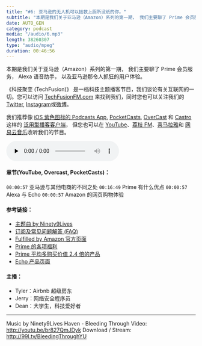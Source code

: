 ```yaml
---
title: "#6: 亚马逊的无人机可以拯救上厕所没纸的你。"
subtitle: "本期是我们关于亚马逊（Amazon）系列的第一期， 我们主要聊了 Prime 会员服务， Alexa 语音助手， 以及亚马逊那令人抓狂的用户体验。"
date: AUTO_GEN
category: podcast
media: "/audio/6.mp3"
length: 38260307 
type: "audio/mpeg"
duration: 00:46:56
---
```


本期是我们关于亚马逊（Amazon）系列的第一期， 我们主要聊了 Prime 会员服务， Alexa 语音助手， 以及亚马逊那令人抓狂的用户体验。

《科技聚变 (TechFusion)》 是一档科技主题播客节目，我们谈论有关互联网的一切。您可以访问 [TechFusionFM.com](https://TechFusionFM.com) 来找到我们，同时您也可以关注我们的 [Twitter](http://twitter.com/TechFusionFM), [Instagram](https://www.instagram.com/techfusionfm/)或[微博](http://weibo.com/TechFusionFM)。

我们推荐像 [iOS 紫色图标的 Podcasts App](https://itunes.apple.com/cn/podcast/id1202658654), [PocketCasts](http://pca.st/podcast/28fcd200-cc7c-0134-10da-25324e2a541d), [OverCast](https://overcast.fm) 和 [Castro](http://supertop.co/castro/) 这样的 [泛用型播客客户端](https://techfusionfm.com/faq)， 但您也可以在 [YouTube](https://www.youtube.com/channel/UC6uvHf21Tjm5lepw6P2Ki-Q)、[荔枝 FM](https://www.lizhi.fm/1494013/)、[喜马拉雅](http://www.ximalaya.com/72456289/album/6648521)和 [网易云音乐](http://music.163.com/#/djradio?id=347498120)收听我们的节目。

<audio class="audioPlayer" controls preload="none" src="https://techfusionfm.com/audio/6.mp3"></audio>

#### 章节(YouTube, Overcast, PocketCasts)：

```00:00:57``` 亚马逊与其他电商的不同之处 
```00:16:49``` Prime 有什么优点
```00:00:57``` Alexa 与 Echo
```00:00:57``` Amazon 的网页购物体验

#### 参考链接：

- [主题曲 by Ninety9Lives](http://99l.tv/BleedingThroughYU)
- [订阅及常见问题解答 (FAQ)](https://techfusionfm.com/faq)
- [Fulfilled by Amazon 官方页面](https://services.amazon.com/fulfillment-by-amazon/benefits.htm)
- [Prime 的各项福利](https://www.amazon.com/Amazon-Prime-One-Year-Membership/dp/B00DBYBNEE)
- [Prime 平均多购买价值 2.4 倍的产品](http://fortune.com/2016/07/11/amazon-prime-customers/)
- [Echo 产品页面](https://www.amazon.com/Amazon-Echo-Bluetooth-Speaker-with-WiFi-Alexa/dp/B00X4WHP5E)

#### 主播：
- Tyler：Airbnb 超级房东
- Jerry：网络安全程序员
- Dean：大学生，科技爱好者

---
Music by Ninety9Lives
Haven - Bleeding Through
Video: http://youtu.be/br827QmJDyk
Download / Stream: http://99l.tv/BleedingThroughYU

